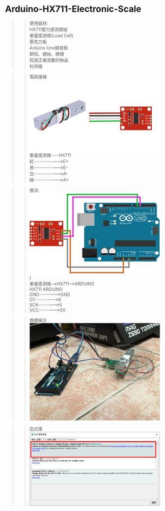 # Arduino-HX711-Electronic-Scale
>>使用器材:  
>>HX711壓力感測模組  
>>重量感測條(Load Cell)  
>>壓克力板  
>>Arduino Uno開發板  
>>銅柱、螺絲、縲帽  
>>知道正確克數的物品  
>>杜邦線

  
>>電路接線  
>>![image](https://github.com/rangersmm4/Arduino-HX711-Electronic-Scale/blob/main/image/Picture1.png)  
>>重量感測條----HX711      
>>紅------------>E+               
>>黑------------>E-                
>>白------------>A-                 
>>綠------------>A+  

  
>>接法:  
>>![image](https://github.com/rangersmm4/Arduino-HX711-Electronic-Scale/blob/main/image/Picture7.png))  
>>重量感測條-->HX711-->ARDUINO  
>>HX711     ARDUINO  
>>GND-------->GND  
>>DT--------->6  
>>SCK-------->5  
>>VCC-------->5V  

  
>>實體展示  
>>![image](https://github.com/rangersmm4/Arduino-HX711-Electronic-Scale/blob/main/image/Picture3.jpg)  
  
>>函式庫  
>>![image](https://github.com/rangersmm4/Arduino-HX711-Electronic-Scale/blob/main/image/Picture6.png)  
